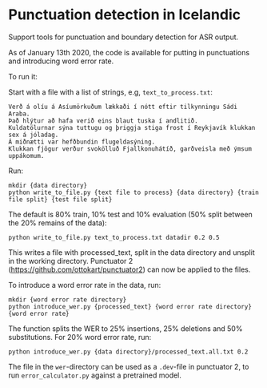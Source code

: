 # Punctuation detection in Icelandic

Support tools for punctuation and boundary detection for ASR output.

As of January 13th 2020, the code is available for putting in punctuations and introducing word error rate.

To run it:

Start with a file with a list of strings, e.g, `text_to_process.txt`:

```
Verð á olíu á Asíumörkuðum lækkaði í nótt eftir tilkynningu Sádi Araba.
Það hlýtur að hafa verið eins blaut tuska í andlitið.
Kuldatölurnar sýna tuttugu og þriggja stiga frost í Reykjavík klukkan sex á jóladag.
Á miðnætti var hefðbundin flugeldasýning.
Klukkan fjögur verður svokölluð Fjallkonuhátíð, garðveisla með ýmsum uppákomum.
```
Run:
``` 
mkdir {data directory}
python write_to_file.py {text file to process} {data directory} {train file split} {test file split}
```

The default is 80% train, 10% test and 10% evaluation (50% split between the 20% remains of the data):
```
python write_to_file.py text_to_process.txt datadir 0.2 0.5
```

This writes a file with processed_text, split in the data directory and unsplit in the working directory. Punctuator 2 (https://github.com/ottokart/punctuator2) can now be applied to the files.

To introduce a word error rate in the data, run:
```
mkdir {word error rate directory}
python introduce_wer.py {processed_text} {word error rate directory} {word error rate}
```
The function splits the WER to 25% insertions, 25% deletions and 50% substitutions. For 20% word error rate, run:
```
python introduce_wer.py {data directory}/processed_text.all.txt 0.2
```
The file in the `wer`-directory can be used as a `.dev`-file in punctuator 2, to run `error_calculator.py` against a pretrained model.


